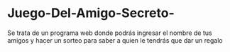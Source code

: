 # Juego-Del-Amigo-Secreto-
Se trata de un programa web donde podrás ingresar el nombre de tus amigos y hacer un sorteo para saber a quien le tendrás que dar un regalo 
